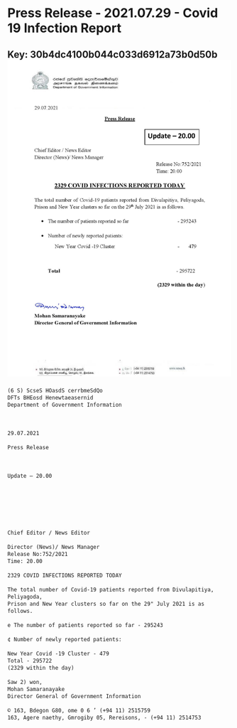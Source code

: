 # Press Release - 2021.07.29 - Covid 19 Infection Report 
Key: 30b4dc4100b044c033d6912a73b0d50b 
![img](img/30b4dc4100b044c033d6912a73b0d50b.jpg)
---
```
(6 S) ScseS HOasdS cerrbmeSdQo
DFTs BHEosd Henewtaeasernid
Department of Government Information

 

29.07.2021

Press Release

 

Update — 20.00

 

 

 

Chief Editor / News Editor

Director (News)/ News Manager
Release No:752/2021
Time: 20.00

2329 COVID INFECTIONS REPORTED TODAY

The total number of Covid-19 patients reported from Divulapitiya, Peliyagoda,
Prison and New Year clusters so far on the 29" July 2021 is as follows.

e The number of patients reported so far - 295243

¢ Number of newly reported patients:

New Year Covid -19 Cluster - 479
Total - 295722
(2329 within the day)

Saw 2) won,
Mohan Samaranayake
Director General of Government Information

© 163, Bdegon G80, ome 0 6 ’ (+94 11) 2515759
163, Agere naethy, Gmrogiby 05, Rereisons, - (+94 11) 2514753

 

```
